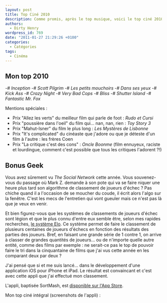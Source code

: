 ```yaml
---
layout: post
title: Top Ciné 2010
description: Comme promis, après le top musique, voici le top ciné 2010.
authors:
  - Dirty Henry
wordpress_id: 769
date: "2011-01-27 21:29:26 +0100"
categories:
  - Catégories
tags:
  - Cinéma
---
```


## Mon top 2010

-# _Inception_ -# _Scott Pilgrim_ -# _Les petits mouchoirs_ -# _Dans ses yeux_
-# _Kick Ass_ -# _Crazy Night_ -# _Very Bad Cops_ -# _Bliss_ -# _Shutter Island_
-# _Fantastic Mr. Fox_

Mentions spéciales :

- Prix "Allez les verts" du meilleur film qui parle de foot : _Rudo et Cursi_
- Prix "poussière dans l'oeil" du film qui… nan, nan, rien : _Toy Story 3_
- Prix "Mahut-Isner" du film le plus long : _Les Mystères de Lisbonne_
- Prix "It's complicated" du cinéaste que j'adore ou que je déteste d'un film à
  l'autre : les frères Coen
- Prix "La critique c'est des cons" : _Oncle Boonme_ (film ennuyeux, raciste et
  lourdingue, comment c'est possible que tous les critiques l'adorent ?!)

## Bonus Geek

Vous avez sûrement vu _The Social Network_ cette année. Vous souvenez-vous du
passage où Mark Z. demande à son pote qui va se faire niquer une heure plus tard
son algorithme de classement de joueurs d'échec ? Pas chiche quand il a
l'occasion de se moucher du coude, il écrit alors l'algo sur la fenêtre. C'est
les mecs de l'entretien qui vont gueuler mais ce n'est pas là que je veux en
venir.

Et bien figurez-vous que les systèmes de classements de joueurs d'échec sont
légion et que le plus connu d'entre eux semble être, selon mes rapides
recherches, [le système Elo](http://en.wikipedia.org/wiki/Elo_rating_system). Ce
système permet de faire le classement de plusieurs centaines de joueurs d'échecs
en fonction des résultats des parties des joueurs. Bref, en faisant une grande
série de 1 contre 1, on arrive à classer de grandes quantités de joueurs… ou de
n'importe quelle autre entité, comme des films par exemple : ne serait-ce pas le
top de pouvoir faire le tri dans la cinquantaine de films que j'ai vus cette
année en les comparant deux par deux ?

J'ai pensé que si et me suis lancé… dans le développement d'une application iOS
pour iPhone et iPad. Le résultat est convaincant et c'est avec cette appli que
j'ai effectué mon classement.

L'appli, baptisée SortMash, est
[disponible sur l'App Store](http://itunes.apple.com/fr/app/sortmash/id416854835?mt=8).

Mon top ciné intégral (screenshots de l'appli) :

<img461>
